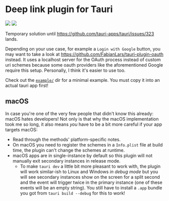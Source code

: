 # Deep link plugin for Tauri

[![](https://img.shields.io/crates/v/tauri-plugin-deep-link.svg)](https://crates.io/crates/tauri-plugin-deep-link) [![](https://img.shields.io/docsrs/tauri-plugin-deep-link)](https://docs.rs/tauri-plugin-deep-link)

Temporary solution until https://github.com/tauri-apps/tauri/issues/323 lands.

Depending on your use case, for example a `Login with Google` button, you may want to take a look at https://github.com/FabianLars/tauri-plugin-oauth instead. It uses a localhost server for the OAuth process instead of custom uri schemes because some oauth providers like the aforementioned Google require this setup. Personally, I think it's easier to use too.

Check out the [`example/`](https://github.com/FabianLars/tauri-plugin-deep-link/tree/main/example) dir for a minimal example. You must copy it into an actual tauri app first!

## macOS

In case you're one of the very few people that didn't know this already: macOS hates developers! Not only is that why the macOS implementation took me so long, it also means _you_ have to be a bit more careful if your app targets macOS:

-   Read through the methods' platform-specific notes.
-   On macOS you need to register the schemes in a `Info.plist` file at build time, the plugin can't change the schemes at runtime.
-   macOS apps are in single-instance by default so this plugin will not manually exit secondary instances in release mode.
    -   To make `tauri dev` a little bit more pleasant to work with, the plugin will work similar-ish to Linux and Windows _in debug mode_ but you will see secondary instances show on the screen for a split second and the event will trigger twice in the primary instance (one of these events will be an empty string). You still have to install a `.app` bundle you got from `tauri build --debug` for this to work!
